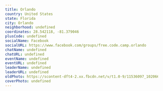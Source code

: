 ```yaml
---
title: Orlando
country: United States
state: Florida
city: Orlando
neighborhood: undefined
coordinates: 28.542118, -81.379046
plusCode: undefined
socialName: Facebook
socialURL: https://www.facebook.com/groups/free.code.camp.orlando
chatName: undefined
chatURL: undefined
eventName: undefined
eventURL: undefined
leaderName: undefined
leaderURL: undefined
oldPhoto: https://scontent-dft4-2.xx.fbcdn.net/v/t1.0-9/11536097_10206657724179378_2576121979294455901_n.jpg?oh=7b11a6a51262018f8cc6abf114a81d2f&oe=5959D92A
coverPhoto: undefined
---
```

